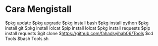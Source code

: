 # Cara Mengistall
$pkg update
$pkg upgrade
$pkg install bash
$pkg install python
$pkg install git
$pkg install lolcat
$pip install lolcat
$pkg install requests
$pip install requests
$git clone $https://github.com/fahadsyihab06/Tools
$cd Tools
$bash Tools.sh

